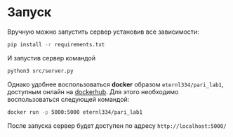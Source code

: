 # Запуск
Вручную можно запустить сервер установив все зависимости:
```bash
pip install -r requirements.txt
```
И запустив сервер командой
```bash
python3 src/server.py
```

Однако удобнее воспользоваться **docker** образом `eternl334/pari_lab1`, доступным онлайн на [dockerhub](https://hub.docker.com/repository/docker/eternl334/pari_lab2/general). Для этого необходимо воспользоваться следующей командой:

```bash
docker run -p 5000:5000 eternl334/pari_lab1
```

После запуска сервер будет доступен по адресу `http://localhost:5000/`
